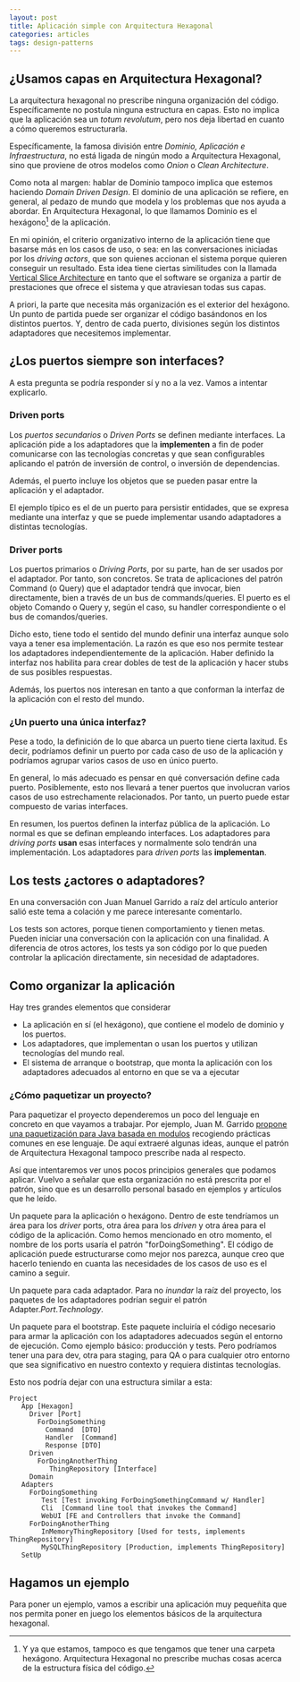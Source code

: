 ```yaml
---
layout: post
title: Aplicación simple con Arquitectura Hexagonal
categories: articles
tags: design-patterns
---
```


## ¿Usamos capas en Arquitectura Hexagonal? 

La arquitectura hexagonal no prescribe ninguna organización del código. Específicamente no postula ninguna estructura en capas. Esto no implica que la aplicación sea un _totum revolutum_, pero nos deja libertad en cuanto a cómo queremos estructurarla.

Específicamente, la famosa división entre _Dominio, Aplicación e Infraestructura_, no está ligada de ningún modo a Arquitectura Hexagonal, sino que proviene de otros modelos como _Onion_ o _Clean Architecture_.

Como nota al margen: hablar de Dominio tampoco implica que estemos haciendo _Domain Driven Design_. El dominio de una aplicación se refiere, en general, al pedazo de mundo que modela y los problemas que nos ayuda a abordar. En Arquitectura Hexagonal, lo que llamamos Dominio es el hexágono[^1] de la aplicación.

[^1]: Y ya que estamos, tampoco es que tengamos que tener una carpeta hexágono. Arquitectura Hexagonal no prescribe muchas cosas acerca de la estructura física del código.


En mi opinión, el criterio organizativo interno de la aplicación tiene que basarse más en los casos de uso, o sea: en las conversaciones iniciadas por los _driving actors_, que son quienes accionan el sistema porque quieren conseguir un resultado. Esta idea tiene ciertas similitudes con la llamada [Vertical Slice Architecture](https://jimmybogard.com/vertical-slice-architecture/) en tanto que el software se organiza a partir de prestaciones que ofrece el sistema y que atraviesan todas sus capas.

A priori, la parte que necesita más organización es el exterior del hexágono. Un punto de partida puede ser organizar el código basándonos en los distintos puertos. Y, dentro de cada puerto, divisiones según los distintos adaptadores que necesitemos implementar.

## ¿Los puertos siempre son interfaces?

A esta pregunta se podría responder sí y no a la vez. Vamos a intentar explicarlo.

### Driven ports

Los _puertos secundarios_ o _Driven Ports_ se definen mediante interfaces. La aplicación pide a los adaptadores que la **implementen** a fin de poder comunicarse con las tecnologías concretas y que sean configurables aplicando el patrón de inversión de control, o inversión de dependencias.

Además, el puerto incluye los objetos que se pueden pasar entre la aplicación y el adaptador.

El ejemplo típico es el de un puerto para persistir entidades, que se expresa mediante una interfaz y que se puede implementar usando adaptadores a distintas tecnologías.

### Driver ports

Los puertos primarios o _Driving Ports_, por su parte, han de ser usados por el adaptador. Por tanto, son concretos. Se trata de aplicaciones del patrón Command (o Query) que el adaptador tendrá que invocar, bien directamente, bien a través de un bus de commands/queries. El puerto es el objeto Comando o Query y, según el caso, su handler correspondiente o el bus de comandos/queries.

Dicho esto, tiene todo el sentido del mundo definir una interfaz aunque solo vaya a tener esa implementación. La razón es que eso nos permite testear los adaptadores independientemente de la aplicación. Haber definido la interfaz nos habilita para crear dobles de test de la aplicación y hacer stubs de sus posibles respuestas.

Además, los puertos nos interesan en tanto a que conforman la interfaz de la aplicación con el resto del mundo.

### ¿Un puerto una única interfaz?

Pese a todo, la definición de lo que abarca un puerto tiene cierta laxitud. Es decir, podríamos definir un puerto por cada caso de uso de la aplicación y podríamos agrupar varios casos de uso en único puerto.

En general, lo más adecuado es pensar en qué conversación define cada puerto. Posiblemente, esto nos llevará a tener puertos que involucran varios casos de uso estrechamente relacionados. Por tanto, un puerto puede estar compuesto de varias interfaces.

En resumen, los puertos definen la interfaz pública de la aplicación. Lo normal es que se definan empleando interfaces. Los adaptadores para _driving ports_ **usan** esas interfaces y normalmente solo tendrán una implementación. Los adaptadores para _driven ports_ las **implementan**.

## Los tests ¿actores o adaptadores?

En una conversación con Juan Manuel Garrido a raíz del artículo anterior salió este tema a colación y me parece interesante comentarlo.

Los tests son actores, porque tienen comportamiento y tienen metas. Pueden iniciar una conversación con la aplicación con una finalidad. A diferencia de otros actores, los tests ya son código por lo que pueden controlar la aplicación directamente, sin necesidad de adaptadores.

## Como organizar la aplicación

Hay tres grandes elementos que considerar

* La aplicación en sí (el hexágono), que contiene el modelo de dominio y los puertos.
* Los adaptadores, que implementan o usan los puertos y utilizan tecnologías del mundo real.
* El sistema de arranque o bootstrap, que monta la aplicación con los adaptadores adecuados al entorno en que se va a ejecutar

### ¿Cómo paquetizar un proyecto?

Para paquetizar el proyecto dependeremos un poco del lenguaje en concreto en que vayamos a trabajar. Por ejemplo, Juan M. Garrido [propone una paquetización para Java basada en modulos](https://jmgarridopaz.github.io/content/hexagonalarchitecture-ig/chapter2.html#tc2) recogiendo prácticas comunes en ese lenguaje. De aquí extraeré algunas ideas, aunque el patrón de Arquitectura Hexagonal tampoco prescribe nada al respecto.

Así que intentaremos ver unos pocos principios generales que podamos aplicar. Vuelvo a señalar que esta organización no está prescrita por el patrón, sino que es un desarrollo personal basado en ejemplos y artículos que he leído.

Un paquete para la aplicación o hexágono. Dentro de este tendríamos un área para los _driver_ ports, otra área para los _driven_ y otra área para el código de la aplicación. Como hemos mencionado en otro momento, el nombre de los ports usaría el patrón "forDoingSomething". El código de aplicación puede estructurarse como mejor nos parezca, aunque creo que hacerlo teniendo en cuanta las necesidades de los casos de uso es el camino a seguir.

Un paquete para cada adaptador. Para no _inundar_ la raíz del proyecto, los paquetes de los adaptadores podrían seguir el patrón Adapter._Port_._Technology_.

Un paquete para el bootstrap. Este paquete incluiría el código necesario para armar la aplicación con los adaptadores adecuados según el entorno de ejecución. Como ejemplo básico: producción y tests. Pero podríamos tener una para dev, otra para staging, para QA o para cualquier otro entorno que sea significativo en nuestro contexto y requiera distintas tecnologías.

Esto nos podría dejar con una estructura similar a esta:

```
Project
   App [Hexagon]
     Driver [Port]
       ForDoingSomething
         Command  [DTO]
         Handler  [Command]
         Response [DTO]
     Driven
       ForDoingAnotherThing
          ThingRepository [Interface]
     Domain
   Adapters
     ForDoingSomething
        Test [Test invoking ForDoingSomethingCommand w/ Handler]
        Cli  [Command line tool that invokes the Command]
        WebUI [FE and Controllers that invoke the Command]
     ForDoingAnotherThing
        InMemoryThingRepository [Used for tests, implements ThingRepository]
        MySQLThingRepository [Production, implements ThingRepository]
   SetUp
```

## Hagamos un ejemplo

Para poner un ejemplo, vamos a escribir una aplicación muy pequeñita que nos permita poner en juego los elementos básicos de la arquitectura hexagonal.

